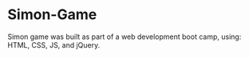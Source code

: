 # Simon-Game
Simon game was built as part of a web development boot camp, using: HTML, CSS, JS, and jQuery.
